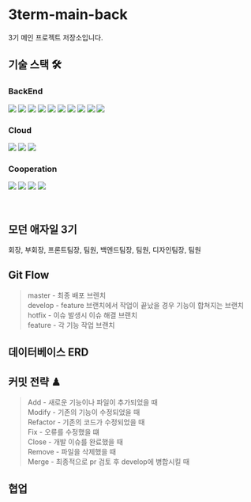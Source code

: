 # 3term-main-back
3기 메인 프로젝트 저장소입니다.

## 기술 스택 🛠
<h3 align="left">  
 BackEnd
</h3>

<p align="left">  
 <img src="https://img.shields.io/badge/JavaScript-F7DF1E?logo=javascript&logoColor=white">
 <img src="https://img.shields.io/badge/TypeScript-3178C6?logo=TypeScript&logoColor=white">
 <img src= "https://img.shields.io/badge/NodeJs-339933?logo=node.js&logoColor=white"/>
 <img src= "https://img.shields.io/badge/NestJs-E0234E?logo=NestJs&logoColor=white"/>
 <img src="https://img.shields.io/badge/mysql-4479A1?logo=mysql&logoColor=white">
 <img src="https://img.shields.io/badge/MariaDB-003545?logo=MariaDB&logoColor=white">
 <img src="https://img.shields.io/badge/Jenkins-D24939?logo=jenkins&logoColor=white">
 <img src="https://img.shields.io/badge/Docker-2496ED?logo=docker&logoColor=white">
 <img src="https://img.shields.io/badge/Swagger-85EA2D?logo=swagger&logoColor=white">
 <img src="https://img.shields.io/badge/Jest-C21325?logo=Jest&logoColor=white">
 
</p>  

<h3 align="left">  
  Cloud 
</h3>
<p align="left">
  <img src="https://img.shields.io/badge/AWS-EC2-red?logo=amazon-aws" />
  <img src="https://img.shields.io/badge/AWS-RDS-red?logo=amazon-aws" />
  <img src= "https://img.shields.io/badge/AWS-S3-red?logo=amazon-aws"/>
</p>

<h3 align="left">  
  Cooperation
</h3>
<p align="left">
  <img src="https://img.shields.io/badge/GitHub-100000?logo=github" />
  <img src= "https://img.shields.io/badge/Git-FF4500?logo=git&logoColor=white"/>
  <img src="https://img.shields.io/badge/KakaoWork-white?logo=kakao&logoColor=yellow"/>
 <img src="https://img.shields.io/badge/Slack-4A154B?logo=Slack&logoColor=white"/>
</p>
<br/>

## 모던 애자일 3기
회장, 부회장, 프론트팀장, 팀원, 백엔드팀장, 팀원, 디자인팀장, 팀원

## Git Flow
> master - 최종 배포 브렌치  
> develop - feature 브랜치에서 작업이 끝났을 경우 기능이 합쳐지는 브랜치  
> hotfix - 이슈 발생시 이슈 해결 브랜치  
> feature - 각 기능 작업 브랜치   
## 데이터베이스 ERD

## 커밋 전략 ♟
> Add - 새로운 기능이나 파일이 추가되었을 때  
> Modify - 기존의 기능이 수정되었을 때   
> Refactor - 기존의 코드가 수정되었을 때   
> Fix - 오류를 수정했을 떄   
> Close - 개발 이슈를 완료했을 때   
> Remove - 파일을 삭제했을 때   
> Merge - 최종적으로 pr 검토 후 develop에 병합시킬 때

## 협업

